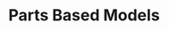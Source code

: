 ---
{
  "area": "parts-based-models",
  "title": "Parts Based Models",
  "thumbnail": null,
  "links": [
    {
      "title": "Wikipedia",
      "type": "wikipedia",
      "url": "https://en.wikipedia.org/wiki/Part-based_models"
    }
  ]
}
---
